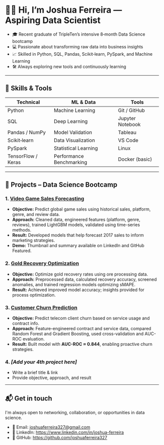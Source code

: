 # 👋🏼 Hi, I’m Joshua Ferreira — Aspiring Data Scientist

- 🎓 Recent graduate of TripleTen’s intensive 8‑month Data Science bootcamp
- 💻 Passionate about transforming raw data into business insights
- 📈 Skilled in Python, SQL, Pandas, Scikit‑learn, PySpark, and Machine Learning
- 🛠 Always exploring new tools and continuously learning

---

## 🧰 Skills & Tools

| Technical | ML & Data | Tools |
|----------|------------|-------|
| Python | Machine Learning | Git / GitHub |
| SQL | Deep Learning | Jupyter Notebook |
| Pandas / NumPy | Model Validation | Tableau |
| Scikit‑learn | Data Visualization | VS Code |
| PySpark | Statistical Learning | Linux |
| TensorFlow / Keras | Performance Benchmarking | Docker (basic) |

---

## 🚀 Projects – Data Science Bootcamp

### 1. [Video Game Sales Forecasting](https://github.com/joshuaferreira327/video-game-sales-forecasting)
- **Objective:** Predict global game sales using historical sales, platform, genre, and review data.
- **Approach:** Cleaned data, engineered features (platform, genre, reviews), trained LightGBM models, validated using time-series methods.
- **Result:** Developed models that help forecast 2017 sales to inform marketing strategies.
- **Demo:** Thumbnail and summary available on LinkedIn and GitHub Featured.

### 2. [Gold Recovery Optimization](https://github.com/joshuaferreira327/gold-recovery-optimization)
- **Objective:** Optimize gold recovery rates using ore processing data.
- **Approach:** Preprocessed data, calculated recovery accuracy, screened anomalies, and trained regression models optimizing sMAPE.
- **Result:** Achieved improved model accuracy; insights provided for process optimization.

### 3. [Customer Churn Prediction](https://github.com/joshuaferreira327/customer-churn-prediction)
- **Objective:** Predict telecom client churn based on service usage and contract info.
- **Approach:** Feature-engineered contract and service data, compared Random Forest and Gradient Boosting, used cross-validation and AUC-ROC evaluation.
- **Result:** Built model with **AUC-ROC ≈ 0.844**, enabling proactive churn strategies.

### 4. *[Add your 4th project here]*  
- Write a brief title & link  
- Provide objective, approach, and result

---

## 📬 Get in touch

I'm always open to networking, collaboration, or opportunities in data science.

- 📧 Email: joshuaferreira327@gmail.com  
- 🔗 LinkedIn: https://www.linkedin.com/in/joshua-ferreira  
- 🐙 GitHub: https://github.com/joshuaferreira327  

<!--
**joshuaferreira327/joshuaferreira327** is a ✨ _special_ ✨ repository because its `README.md` (this file) appears on your GitHub profile.

Here are some ideas to get you started:

- 🔭 I’m currently working on ...
- 🌱 I’m currently learning ...
- 👯 I’m looking to collaborate on ...
- 🤔 I’m looking for help with ...
- 💬 Ask me about ...
- 📫 How to reach me: ...
- 😄 Pronouns: ...
- ⚡ Fun fact: ...
-->
